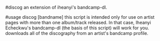 #discog
an extension of iheanyi's bandcamp-dl.

#usage
discog [bandname]
this script is intended only for use on artist pages with more than one album/track released. In that case, Iheanyi Echeckwu's bandcamp-dl (the basis of this script) will work for you.
downloads all of the discography from an artist's bandcamp profile.

